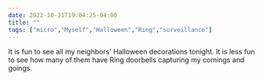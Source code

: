 ---date: 2022-10-31T19:04:25-04:00title: ""tags: ["micro","Myself","Halloween","Ring","surveillance"]---It is fun to see all my neighbors' Halloween decorations tonight. It is less fun to see how many of them have Ring doorbells capturing my comings and goings.